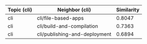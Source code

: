 | Topic (cli) | Neighbor (cli) | Similarity |
|-------------|-------------------|------------|
| cli | cli/file-based-apps | 0.8047 |
| cli | cli/build-and-compilation | 0.7363 |
| cli | cli/publishing-and-deployment | 0.6894 |
